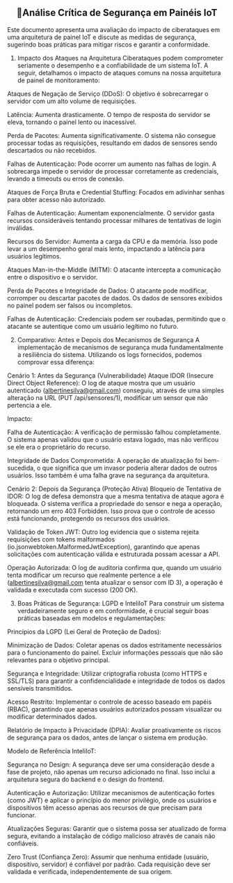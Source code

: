 <h2 align="center">🌾Análise Crítica de Segurança em Painéis IoT</h2>

Este documento apresenta uma avaliação do impacto de ciberataques em uma arquitetura de painel IoT e discute as medidas de segurança, sugerindo boas práticas para mitigar riscos e garantir a conformidade.

1. Impacto dos Ataques na Arquitetura
Ciberataques podem comprometer seriamente o desempenho e a confiabilidade de um sistema IoT. A seguir, detalhamos o impacto de ataques comuns na nossa arquitetura de painel de monitoramento:

Ataques de Negação de Serviço (DDoS): O objetivo é sobrecarregar o servidor com um alto volume de requisições.

Latência: Aumenta drasticamente. O tempo de resposta do servidor se eleva, tornando o painel lento ou inacessível.

Perda de Pacotes: Aumenta significativamente. O sistema não consegue processar todas as requisições, resultando em dados de sensores sendo descartados ou não recebidos.

Falhas de Autenticação: Pode ocorrer um aumento nas falhas de login. A sobrecarga impede o servidor de processar corretamente as credenciais, levando a timeouts ou erros de conexão.

Ataques de Força Bruta e Credential Stuffing: Focados em adivinhar senhas para obter acesso não autorizado.

Falhas de Autenticação: Aumentam exponencialmente. O servidor gasta recursos consideráveis tentando processar milhares de tentativas de login inválidas.

Recursos do Servidor: Aumenta a carga da CPU e da memória. Isso pode levar a um desempenho geral mais lento, impactando a latência para usuários legítimos.

Ataques Man-in-the-Middle (MITM): O atacante intercepta a comunicação entre o dispositivo e o servidor.

Perda de Pacotes e Integridade de Dados: O atacante pode modificar, corromper ou descartar pacotes de dados. Os dados de sensores exibidos no painel podem ser falsos ou incompletos.

Falhas de Autenticação: Credenciais podem ser roubadas, permitindo que o atacante se autentique como um usuário legítimo no futuro.

2. Comparativo: Antes e Depois dos Mecanismos de Segurança
A implementação de mecanismos de segurança muda fundamentalmente a resiliência do sistema. Utilizando os logs fornecidos, podemos comprovar essa diferença:

Cenário 1: Antes da Segurança (Vulnerabilidade)
Ataque IDOR (Insecure Direct Object Reference): O log de ataque mostra que um usuário autenticado (albertinesilva@gmail.com) conseguiu, através de uma simples alteração na URL (PUT /api/sensores/1), modificar um sensor que não pertencia a ele.

Impacto:

Falha de Autenticação: A verificação de permissão falhou completamente. O sistema apenas validou que o usuário estava logado, mas não verificou se ele era o proprietário do recurso.

Integridade de Dados Comprometida: A operação de atualização foi bem-sucedida, o que significa que um invasor poderia alterar dados de outros usuários. Isso também é uma falha grave na segurança da arquitetura.

Cenário 2: Depois da Segurança (Proteção Ativa)
Bloqueio de Tentativa de IDOR: O log de defesa demonstra que a mesma tentativa de ataque agora é bloqueada. O sistema verifica a propriedade do sensor e nega a operação, retornando um erro 403 Forbidden. Isso prova que o controle de acesso está funcionando, protegendo os recursos dos usuários.

Validação de Token JWT: Outro log evidencia que o sistema rejeita requisições com tokens malformados (io.jsonwebtoken.MalformedJwtException), garantindo que apenas solicitações com autenticação válida e estruturada possam acessar a API.

Operação Autorizada: O log de auditoria confirma que, quando um usuário tenta modificar um recurso que realmente pertence a ele (albertinesilva@gmail.com tenta atualizar o sensor com ID 3), a operação é validada e executada com sucesso (200 OK).

3. Boas Práticas de Segurança: LGPD e InteliIoT
Para construir um sistema verdadeiramente seguro e em conformidade, é crucial seguir boas práticas baseadas em modelos e regulamentações:

Princípios da LGPD (Lei Geral de Proteção de Dados):

Minimização de Dados: Coletar apenas os dados estritamente necessários para o funcionamento do painel. Excluir informações pessoais que não são relevantes para o objetivo principal.

Segurança e Integridade: Utilizar criptografia robusta (como HTTPS e SSL/TLS) para garantir a confidencialidade e integridade de todos os dados sensíveis transmitidos.

Acesso Restrito: Implementar o controle de acesso baseado em papéis (RBAC), garantindo que apenas usuários autorizados possam visualizar ou modificar determinados dados.

Relatório de Impacto à Privacidade (DPIA): Avaliar proativamente os riscos de segurança para os dados, antes de lançar o sistema em produção.

Modelo de Referência InteliIoT:

Segurança no Design: A segurança deve ser uma consideração desde a fase de projeto, não apenas um recurso adicionado no final. Isso inclui a arquitetura segura do backend e o design do frontend.

Autenticação e Autorização: Utilizar mecanismos de autenticação fortes (como JWT) e aplicar o princípio do menor privilégio, onde os usuários e dispositivos têm acesso apenas aos recursos de que precisam para funcionar.

Atualizações Seguras: Garantir que o sistema possa ser atualizado de forma segura, evitando a instalação de código malicioso através de canais não confiáveis.

Zero Trust (Confiança Zero): Assumir que nenhuma entidade (usuário, dispositivo, servidor) é confiável por padrão. Cada requisição deve ser validada e verificada, independentemente de sua origem.